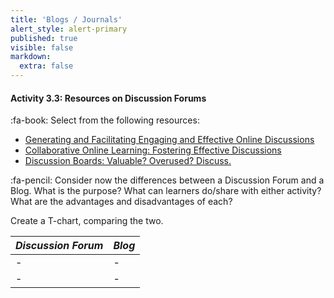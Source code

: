 ```yaml
---
title: 'Blogs / Journals'
alert_style: alert-primary
published: true
visible: false
markdown:
  extra: false
---
```


#### Activity 3.3: Resources on Discussion Forums
:fa-book: Select from the following resources:

- [Generating and Facilitating Engaging and Effective Online Discussions](https://facultyinnovate.utexas.edu/sites/default/files/Effective-Online-Discussions.pdf)
- [Collaborative Online Learning: Fostering Effective Discussions](https://uwaterloo.ca/centre-for-teaching-excellence/teaching-resources/teaching-tips/alternatives-lecturing/discussions/collaborative-online-learning)
- [Discussion Boards: Valuable? Overused? Discuss.](https://www.insidehighered.com/digital-learning/article/2019/03/27/new-approaches-discussion-boards-aim-dynamic-online-learning)


:fa-pencil: Consider now the differences between a Discussion Forum and a Blog.  What is the purpose?  What can learners do/share with either activity?  What are the advantages and disadvantages of each?

Create a T-chart, comparing the two.  

| *Discussion Forum* | *Blog* |
|----------------|----------------|
| -               | -               |
| -               | -               |
